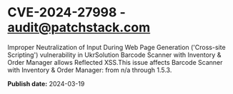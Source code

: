 # CVE-2024-27998 - audit@patchstack.com

Improper Neutralization of Input During Web Page Generation ('Cross-site Scripting') vulnerability in UkrSolution Barcode Scanner with Inventory & Order Manager allows Reflected XSS.This issue affects Barcode Scanner with Inventory & Order Manager: from n/a through 1.5.3.



**Publish date:** 2024-03-19
